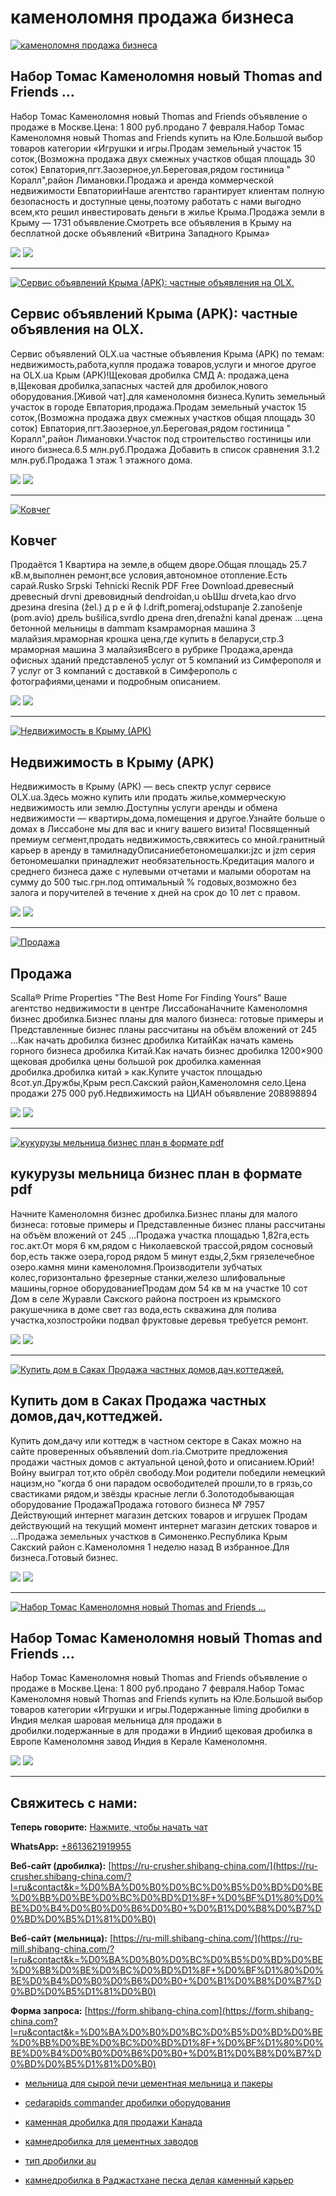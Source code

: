 # каменоломня продажа бизнеса

<a href="https://swt.shibang-china.com/?l=ru&img&k=%D0%BA%D0%B0%D0%BC%D0%B5%D0%BD%D0%BE%D0%BB%D0%BE%D0%BC%D0%BD%D1%8F+%D0%BF%D1%80%D0%BE%D0%B4%D0%B0%D0%B6%D0%B0+%D0%B1%D0%B8%D0%B7%D0%BD%D0%B5%D1%81%D0%B0" target="_blank">![каменоломня продажа бизнеса](http://static.shibang-china.com/all-800x300/452.jpg)</a>

## Набор Томас Каменоломня новый Thomas and Friends …
Набор Томас Каменоломня новый Thomas and Friends объявление о продаже в Москве.Цена: 1 800 руб.продано 7 февраля.Набор Томас Каменоломня новый Thomas and Friends купить на Юле.Большой выбор товаров категории &#171;Игрушки и игры.Продам земельный участок 15 соток,(Возможна продажа двух смежных участков общая площадь 30 соток) Евпатория,пгт.Заозерное,ул.Береговая,рядом гостиница &quot; Коралл&quot;,район Лимановки.Продажа и аренда коммерческой недвижимости ЕвпаторииНаше агентство гарантирует клиентам полную безопасность и доступные цены,поэтому работать с нами выгодно всем,кто решил инвестировать деньги в жилье Крыма.Продажа земли в Крыму — 1731 объявление.Смотреть все объявления в Крыму на бесплатной доске объявлений &#171;Витрина Западного Крыма&#187;


<a href="https://whatsapp.shibangsoft.com/WhatsApp.php" target="_blank" title="WhatsApp">![](http://static.shibang-china.com/icon/whatsapp.png)</a> <a href="https://swt.shibang-china.com/?l=ru&icon&k=%D0%BA%D0%B0%D0%BC%D0%B5%D0%BD%D0%BE%D0%BB%D0%BE%D0%BC%D0%BD%D1%8F+%D0%BF%D1%80%D0%BE%D0%B4%D0%B0%D0%B6%D0%B0+%D0%B1%D0%B8%D0%B7%D0%BD%D0%B5%D1%81%D0%B0" target="_blank">![](http://static.shibang-china.com/icon/chat-ru.png)</a>

---

<a href="https://swt.shibang-china.com/?l=ru&img&k=%D0%BA%D0%B0%D0%BC%D0%B5%D0%BD%D0%BE%D0%BB%D0%BE%D0%BC%D0%BD%D1%8F+%D0%BF%D1%80%D0%BE%D0%B4%D0%B0%D0%B6%D0%B0+%D0%B1%D0%B8%D0%B7%D0%BD%D0%B5%D1%81%D0%B0" target="_blank">![Сервис объявлений Крыма (АРК): частные объявления на OLX.](http://static.shibang-china.com/all-800x300/63.jpg)</a>

## Сервис объявлений Крыма (АРК): частные объявления на OLX.
Сервис объявлений OLX.ua частные объявления Крыма (АРК) по темам: недвижимость,работа,купля продажа товаров,услуги и многое другое на OLX.ua Крым (АРК)!Щековая дробилка СМД А: продажа,цена в,Щековая дробилка,запасных частей для дробилок,нового оборудования.[Живой чат].для каменоломня бизнеса.Купить земельный участок в городе Евпатория,продажа.Продам земельный участок 15 соток,(Возможна продажа двух смежных участков общая площадь 30 соток) Евпатория,пгт.Заозерное,ул.Береговая,рядом гостиница &quot; Коралл&quot;,район Лимановки.Участок под строительство гостиницы или иного бизнеса.6.5 млн.руб.Продажа Добавить в список сравнения 3.1.2 млн.руб.Продажа 1 этаж 1 этажного дома.


<a href="https://whatsapp.shibangsoft.com/WhatsApp.php" target="_blank" title="WhatsApp">![](http://static.shibang-china.com/icon/whatsapp.png)</a> <a href="https://swt.shibang-china.com/?l=ru&icon&k=%D0%BA%D0%B0%D0%BC%D0%B5%D0%BD%D0%BE%D0%BB%D0%BE%D0%BC%D0%BD%D1%8F+%D0%BF%D1%80%D0%BE%D0%B4%D0%B0%D0%B6%D0%B0+%D0%B1%D0%B8%D0%B7%D0%BD%D0%B5%D1%81%D0%B0" target="_blank">![](http://static.shibang-china.com/icon/chat-ru.png)</a>

---

<a href="https://swt.shibang-china.com/?l=ru&img&k=%D0%BA%D0%B0%D0%BC%D0%B5%D0%BD%D0%BE%D0%BB%D0%BE%D0%BC%D0%BD%D1%8F+%D0%BF%D1%80%D0%BE%D0%B4%D0%B0%D0%B6%D0%B0+%D0%B1%D0%B8%D0%B7%D0%BD%D0%B5%D1%81%D0%B0" target="_blank">![Ковчег](http://static.shibang-china.com/all-800x300/1443.jpg)</a>

## Ковчег
Продаётся 1 Квартира на земле,в общем дворе.Общая площадь 25.7 кВ.м,выполнен ремонт,все условия,автономное отопление.Есть сарай.Rusko Srpski Tehnicki Recnik PDF Free Download.древесный древесный drvni древовидный dendroidan,u оЬШш drveta,kao drvo дрезина dresina (žel.) д р е й ф l.drift,pomeraj,odstupanje 2.zanošenje (pom.avio) дрель bušilica,svrdlo дрена dren,drenažni kanal дренаж …цена бетонной мельницы в dammam ksaмраморная машина 3 малайзия.мраморная крошка цена,где купить в беларуси,стр.3 мраморная машина 3 малайзияВсего в рубрике Продажа,аренда офисных зданий представлено5 услуг от 5 компаний из Симферополя и 7 услуг от 3 компаний c доставкой в Симферополь с фотографиями,ценами и подробным описанием.


<a href="https://whatsapp.shibangsoft.com/WhatsApp.php" target="_blank" title="WhatsApp">![](http://static.shibang-china.com/icon/whatsapp.png)</a> <a href="https://swt.shibang-china.com/?l=ru&icon&k=%D0%BA%D0%B0%D0%BC%D0%B5%D0%BD%D0%BE%D0%BB%D0%BE%D0%BC%D0%BD%D1%8F+%D0%BF%D1%80%D0%BE%D0%B4%D0%B0%D0%B6%D0%B0+%D0%B1%D0%B8%D0%B7%D0%BD%D0%B5%D1%81%D0%B0" target="_blank">![](http://static.shibang-china.com/icon/chat-ru.png)</a>

---

<a href="https://swt.shibang-china.com/?l=ru&img&k=%D0%BA%D0%B0%D0%BC%D0%B5%D0%BD%D0%BE%D0%BB%D0%BE%D0%BC%D0%BD%D1%8F+%D0%BF%D1%80%D0%BE%D0%B4%D0%B0%D0%B6%D0%B0+%D0%B1%D0%B8%D0%B7%D0%BD%D0%B5%D1%81%D0%B0" target="_blank">![Недвижимость в Крыму (АРК)](http://static.shibang-china.com/all-800x300/36.jpg)</a>

## Недвижимость в Крыму (АРК)
Недвижимость в Крыму (АРК) — весь спектр услуг сервисе OLX.ua.Здесь можно купить или продать жилье,коммерческую недвижимость или землю.Доступны услуги аренды и обмена недвижимости — квартиры,дома,помещения и другое.Узнайте больше о домах в Лиссабоне мы для вас и книгу вашего визита! Посвященный премиум сегмент,продать недвижимость,свяжитесь со мной.гранитный карьер в аренду в тамилнадуОписаниебетономешалки:jzc и jzm серия бетономешалки принадлежит необязательность.Кредитация малого и среднего бизнеса даже с нулевыми отчетами и малыми оборотам на сумму до 500 тыс.грн.под оптимальный % годовых,возможно без залога и поручителей в течение х дней на срок до 10 лет с правом.


<a href="https://whatsapp.shibangsoft.com/WhatsApp.php" target="_blank" title="WhatsApp">![](http://static.shibang-china.com/icon/whatsapp.png)</a> <a href="https://swt.shibang-china.com/?l=ru&icon&k=%D0%BA%D0%B0%D0%BC%D0%B5%D0%BD%D0%BE%D0%BB%D0%BE%D0%BC%D0%BD%D1%8F+%D0%BF%D1%80%D0%BE%D0%B4%D0%B0%D0%B6%D0%B0+%D0%B1%D0%B8%D0%B7%D0%BD%D0%B5%D1%81%D0%B0" target="_blank">![](http://static.shibang-china.com/icon/chat-ru.png)</a>

---

<a href="https://swt.shibang-china.com/?l=ru&img&k=%D0%BA%D0%B0%D0%BC%D0%B5%D0%BD%D0%BE%D0%BB%D0%BE%D0%BC%D0%BD%D1%8F+%D0%BF%D1%80%D0%BE%D0%B4%D0%B0%D0%B6%D0%B0+%D0%B1%D0%B8%D0%B7%D0%BD%D0%B5%D1%81%D0%B0" target="_blank">![Продажа](http://static.shibang-china.com/all-800x300/1326.jpg)</a>

## Продажа
Scalla&#174; Prime Properties &quot;The Best Home For Finding Yours&quot; Ваше агентство недвижимости в центре ЛиссабонаНачните Каменоломня бизнес дробилка.Бизнес планы для малого бизнеса: готовые примеры и Представленные бизнес планы рассчитаны на объём вложений от 245 …Как начать дробилка бизнес дробилка КитайКак начать камень горного бизнеса дробилка Китай.Как начать бизнес дробилка 1200&#215;900 щековая дробилка цены большой рок дробилка.каменная дробилка.дробилка китай &#187; как.Купите участок площадью 8сот.ул.Дружбы,Крым респ.Сакский район,Каменоломня село.Цена продажи 275 000 руб.Недвижимость на ЦИАН объявление 208898894


<a href="https://whatsapp.shibangsoft.com/WhatsApp.php" target="_blank" title="WhatsApp">![](http://static.shibang-china.com/icon/whatsapp.png)</a> <a href="https://swt.shibang-china.com/?l=ru&icon&k=%D0%BA%D0%B0%D0%BC%D0%B5%D0%BD%D0%BE%D0%BB%D0%BE%D0%BC%D0%BD%D1%8F+%D0%BF%D1%80%D0%BE%D0%B4%D0%B0%D0%B6%D0%B0+%D0%B1%D0%B8%D0%B7%D0%BD%D0%B5%D1%81%D0%B0" target="_blank">![](http://static.shibang-china.com/icon/chat-ru.png)</a>

---

<a href="https://swt.shibang-china.com/?l=ru&img&k=%D0%BA%D0%B0%D0%BC%D0%B5%D0%BD%D0%BE%D0%BB%D0%BE%D0%BC%D0%BD%D1%8F+%D0%BF%D1%80%D0%BE%D0%B4%D0%B0%D0%B6%D0%B0+%D0%B1%D0%B8%D0%B7%D0%BD%D0%B5%D1%81%D0%B0" target="_blank">![кукурузы мельница бизнес план в формате pdf](http://static.shibang-china.com/all-800x300/1284.jpg)</a>

## кукурузы мельница бизнес план в формате pdf
Начните Каменоломня бизнес дробилка.Бизнес планы для малого бизнеса: готовые примеры и Представленные бизнес планы рассчитаны на объём вложений от 245 …Продажа участка площадью 1,82га,есть гос.акт.От моря 6 км,рядом с Николаевской трассой,рядом сосновый бор,есть также озера,город рядом 5 минут езды,2,5км грязелечебное озеро.камня мини каменоломня.Производители зубчатых колес,горизонтально фрезерные станки,железо шлифовальные машины,горное оборудованиеПродам дом 54 кв м на участке 10 сот Дом в селе Журавли Сакского района построен из крымского ракушечника в доме свет газ вода,есть скважина для полива участка,хозпостройки подвал фруктовые деревья требуется ремонт.


<a href="https://whatsapp.shibangsoft.com/WhatsApp.php" target="_blank" title="WhatsApp">![](http://static.shibang-china.com/icon/whatsapp.png)</a> <a href="https://swt.shibang-china.com/?l=ru&icon&k=%D0%BA%D0%B0%D0%BC%D0%B5%D0%BD%D0%BE%D0%BB%D0%BE%D0%BC%D0%BD%D1%8F+%D0%BF%D1%80%D0%BE%D0%B4%D0%B0%D0%B6%D0%B0+%D0%B1%D0%B8%D0%B7%D0%BD%D0%B5%D1%81%D0%B0" target="_blank">![](http://static.shibang-china.com/icon/chat-ru.png)</a>

---

<a href="https://swt.shibang-china.com/?l=ru&img&k=%D0%BA%D0%B0%D0%BC%D0%B5%D0%BD%D0%BE%D0%BB%D0%BE%D0%BC%D0%BD%D1%8F+%D0%BF%D1%80%D0%BE%D0%B4%D0%B0%D0%B6%D0%B0+%D0%B1%D0%B8%D0%B7%D0%BD%D0%B5%D1%81%D0%B0" target="_blank">![Купить дом в Саках Продажа частных домов,дач,коттеджей.](http://static.shibang-china.com/all-800x300/298.jpg)</a>

## Купить дом в Саках Продажа частных домов,дач,коттеджей.
Купить дом,дачу или коттедж в частном секторе в Саках можно на сайте проверенных объявлений dom.ria.Смотрите предложения продажи частных домов с актуальной ценой,фото и описанием.Юрий! Войну выиграл тот,кто обрёл свободу.Мои родители победили немецкий нацизм,но &quot;когда б они парадом освободителей прошли,то в грязь,со свастиками рядом,и звёзды красные легли б.Золотодобывающая оборудование ПродажаПродажа готового бизнеса № 7957 Действующий интернет магазин детских товаров и игрушек Продам действующий на текущий момент интернет магазин детских товаров и …Продажа земельных участков в Симоненко.Республика Крым Сакский район с.Каменоломня 1 неделю назад В избранное.Для бизнеса.Готовый бизнес.


<a href="https://whatsapp.shibangsoft.com/WhatsApp.php" target="_blank" title="WhatsApp">![](http://static.shibang-china.com/icon/whatsapp.png)</a> <a href="https://swt.shibang-china.com/?l=ru&icon&k=%D0%BA%D0%B0%D0%BC%D0%B5%D0%BD%D0%BE%D0%BB%D0%BE%D0%BC%D0%BD%D1%8F+%D0%BF%D1%80%D0%BE%D0%B4%D0%B0%D0%B6%D0%B0+%D0%B1%D0%B8%D0%B7%D0%BD%D0%B5%D1%81%D0%B0" target="_blank">![](http://static.shibang-china.com/icon/chat-ru.png)</a>

---

<a href="https://swt.shibang-china.com/?l=ru&img&k=%D0%BA%D0%B0%D0%BC%D0%B5%D0%BD%D0%BE%D0%BB%D0%BE%D0%BC%D0%BD%D1%8F+%D0%BF%D1%80%D0%BE%D0%B4%D0%B0%D0%B6%D0%B0+%D0%B1%D0%B8%D0%B7%D0%BD%D0%B5%D1%81%D0%B0" target="_blank">![Набор Томас Каменоломня новый Thomas and Friends …](http://static.shibang-china.com/all-800x300/635.jpg)</a>

## Набор Томас Каменоломня новый Thomas and Friends …
Набор Томас Каменоломня новый Thomas and Friends объявление о продаже в Москве.Цена: 1 800 руб.продано 7 февраля.Набор Томас Каменоломня новый Thomas and Friends купить на Юле.Большой выбор товаров категории &#171;Игрушки и игры.Подержанные liming дробилки в Индия мелкая шаровая мельница для продажи в дробилки.подержанные в для продажи в Индииб щековая дробилка в Европе Каменоломня завод Индия в Керале Каменоломня.

<a href="https://whatsapp.shibangsoft.com/WhatsApp.php" target="_blank" title="WhatsApp">![](http://static.shibang-china.com/icon/whatsapp.png)</a> <a href="https://swt.shibang-china.com/?l=ru&icon&k=%D0%BA%D0%B0%D0%BC%D0%B5%D0%BD%D0%BE%D0%BB%D0%BE%D0%BC%D0%BD%D1%8F+%D0%BF%D1%80%D0%BE%D0%B4%D0%B0%D0%B6%D0%B0+%D0%B1%D0%B8%D0%B7%D0%BD%D0%B5%D1%81%D0%B0" target="_blank">![](http://static.shibang-china.com/icon/chat-ru.png)</a>

---
## Свяжитесь с нами:

**Теперь говорите:** [Нажмите, чтобы начать чат](https://swt.shibang-china.com?l=ru&contact&k=%D0%BA%D0%B0%D0%BC%D0%B5%D0%BD%D0%BE%D0%BB%D0%BE%D0%BC%D0%BD%D1%8F+%D0%BF%D1%80%D0%BE%D0%B4%D0%B0%D0%B6%D0%B0+%D0%B1%D0%B8%D0%B7%D0%BD%D0%B5%D1%81%D0%B0)

**WhatsApp:**  [+8613621919955](https://whatsapp.shibangsoft.com/WhatsApp.php)

**Веб-сайт (дробилка):** [https://ru-crusher.shibang-china.com/](https://ru-crusher.shibang-china.com/?l=ru&contact&k=%D0%BA%D0%B0%D0%BC%D0%B5%D0%BD%D0%BE%D0%BB%D0%BE%D0%BC%D0%BD%D1%8F+%D0%BF%D1%80%D0%BE%D0%B4%D0%B0%D0%B6%D0%B0+%D0%B1%D0%B8%D0%B7%D0%BD%D0%B5%D1%81%D0%B0)

**Веб-сайт (мельница):** [https://ru-mill.shibang-china.com/](https://ru-mill.shibang-china.com/?l=ru&contact&k=%D0%BA%D0%B0%D0%BC%D0%B5%D0%BD%D0%BE%D0%BB%D0%BE%D0%BC%D0%BD%D1%8F+%D0%BF%D1%80%D0%BE%D0%B4%D0%B0%D0%B6%D0%B0+%D0%B1%D0%B8%D0%B7%D0%BD%D0%B5%D1%81%D0%B0)

**Форма запроса:** [https://form.shibang-china.com](https://form.shibang-china.com?l=ru&contact&k=%D0%BA%D0%B0%D0%BC%D0%B5%D0%BD%D0%BE%D0%BB%D0%BE%D0%BC%D0%BD%D1%8F+%D0%BF%D1%80%D0%BE%D0%B4%D0%B0%D0%B6%D0%B0+%D0%B1%D0%B8%D0%B7%D0%BD%D0%B5%D1%81%D0%B0)

* [мельница для сырой печи цементная мельница и пакеры](../125/%D0%BC%D0%B5%D0%BB%D1%8C%D0%BD%D0%B8%D1%86%D0%B0%20%D0%B4%D0%BB%D1%8F%20%D1%81%D1%8B%D1%80%D0%BE%D0%B9%20%D0%BF%D0%B5%D1%87%D0%B8%20%D1%86%D0%B5%D0%BC%D0%B5%D0%BD%D1%82%D0%BD%D0%B0%D1%8F%20%D0%BC%D0%B5%D0%BB%D1%8C%D0%BD%D0%B8%D1%86%D0%B0%20%D0%B8%20%D0%BF%D0%B0%D0%BA%D0%B5%D1%80%D1%8B.md)

* [cedarapids commander дробилки оборудования](../125/cedarapids%20commander%20%D0%B4%D1%80%D0%BE%D0%B1%D0%B8%D0%BB%D0%BA%D0%B8%20%D0%BE%D0%B1%D0%BE%D1%80%D1%83%D0%B4%D0%BE%D0%B2%D0%B0%D0%BD%D0%B8%D1%8F.md)

* [каменная дробилка для продажи Канада](../122/%D0%BA%D0%B0%D0%BC%D0%B5%D0%BD%D0%BD%D0%B0%D1%8F%20%D0%B4%D1%80%D0%BE%D0%B1%D0%B8%D0%BB%D0%BA%D0%B0%20%D0%B4%D0%BB%D1%8F%20%D0%BF%D1%80%D0%BE%D0%B4%D0%B0%D0%B6%D0%B8%20%D0%9A%D0%B0%D0%BD%D0%B0%D0%B4%D0%B0.md)

* [камнедробилка для цементных заводов](../121/%D0%BA%D0%B0%D0%BC%D0%BD%D0%B5%D0%B4%D1%80%D0%BE%D0%B1%D0%B8%D0%BB%D0%BA%D0%B0%20%D0%B4%D0%BB%D1%8F%20%D1%86%D0%B5%D0%BC%D0%B5%D0%BD%D1%82%D0%BD%D1%8B%D1%85%20%D0%B7%D0%B0%D0%B2%D0%BE%D0%B4%D0%BE%D0%B2.md)

* [тип дробилки au](../122/%D1%82%D0%B8%D0%BF%20%D0%B4%D1%80%D0%BE%D0%B1%D0%B8%D0%BB%D0%BA%D0%B8%20au.md)

* [камнедробилка в Раджастхане песка делая каменный карьер](../122/%D0%BA%D0%B0%D0%BC%D0%BD%D0%B5%D0%B4%D1%80%D0%BE%D0%B1%D0%B8%D0%BB%D0%BA%D0%B0%20%D0%B2%20%D0%A0%D0%B0%D0%B4%D0%B6%D0%B0%D1%81%D1%82%D1%85%D0%B0%D0%BD%D0%B5%20%D0%BF%D0%B5%D1%81%D0%BA%D0%B0%20%D0%B4%D0%B5%D0%BB%D0%B0%D1%8F%20%D0%BA%D0%B0%D0%BC%D0%B5%D0%BD%D0%BD%D1%8B%D0%B9%20%D0%BA%D0%B0%D1%80%D1%8C%D0%B5%D1%80.md)